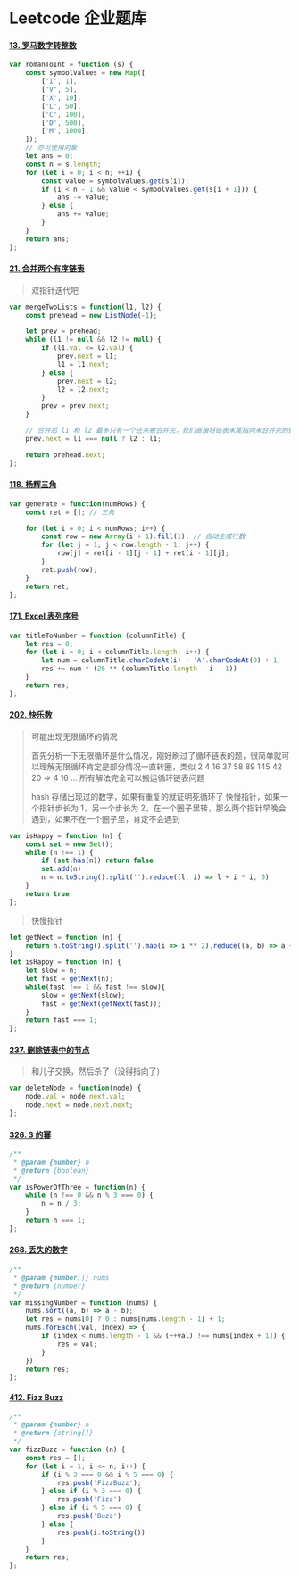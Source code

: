 # Leetcode 企业题库

#### [13. 罗马数字转整数](https://leetcode-cn.com/problems/roman-to-integer/)

```js
var romanToInt = function (s) {
    const symbolValues = new Map([
        ['I', 1],
        ['V', 5],
        ['X', 10],
        ['L', 50],
        ['C', 100],
        ['D', 500],
        ['M', 1000],
    ]);
    // 亦可使用对象
    let ans = 0;
    const n = s.length;
    for (let i = 0; i < n; ++i) {
        const value = symbolValues.get(s[i]);
        if (i < n - 1 && value < symbolValues.get(s[i + 1])) {
            ans -= value;
        } else {
            ans += value;
        }
    }
    return ans;
};
```

#### [21. 合并两个有序链表](https://leetcode-cn.com/problems/merge-two-sorted-lists/)

> 双指针迭代吧

```js
var mergeTwoLists = function(l1, l2) {
    const prehead = new ListNode(-1);

    let prev = prehead;
    while (l1 != null && l2 != null) {
        if (l1.val <= l2.val) {
            prev.next = l1;
            l1 = l1.next;
        } else {
            prev.next = l2;
            l2 = l2.next;
        }
        prev = prev.next;
    }

    // 合并后 l1 和 l2 最多只有一个还未被合并完，我们直接将链表末尾指向未合并完的链表即可
    prev.next = l1 === null ? l2 : l1;

    return prehead.next;
};
```

#### [118. 杨辉三角](https://leetcode-cn.com/problems/pascals-triangle/)

```js
var generate = function(numRows) {
    const ret = []; // 三角

    for (let i = 0; i < numRows; i++) {
        const row = new Array(i + 1).fill(1); // 自动生成行数
        for (let j = 1; j < row.length - 1; j++) {
            row[j] = ret[i - 1][j - 1] + ret[i - 1][j];
        }
        ret.push(row);
    }
    return ret;
};
```

#### [171. Excel 表列序号](https://leetcode-cn.com/problems/excel-sheet-column-number/)

```js
var titleToNumber = function (columnTitle) {
    let res = 0;
    for (let i = 0; i < columnTitle.length; i++) {
        let num = columnTitle.charCodeAt(i) - 'A'.charCodeAt(0) + 1;
        res += num * (26 ** (columnTitle.length - i - 1))
    }
    return res;
};
```

#### [202. 快乐数](https://leetcode-cn.com/problems/happy-number/)

> 可能出现无限循环的情况
>
> 首先分析一下无限循环是什么情况，刚好刷过了循环链表的题，很简单就可以理解无限循环肯定是部分情况一直转圈，类似
> 2 4 16 37 58 89 145 42 20 => 4 16 ...
> 所有解法完全可以搬运循环链表问题
>
> hash 存储出现过的数字，如果有重复的就证明死循环了
> 快慢指针，如果一个指针步长为 1，另一个步长为 2，在一个圈子里转，那么两个指针早晚会遇到，如果不在一个圈子里，肯定不会遇到

```js
var isHappy = function (n) {
    const set = new Set();
    while (n !== 1) {
        if (set.has(n)) return false
        set.add(n)
        n = n.toString().split('').reduce((l, i) => l + i * i, 0)
    }
    return true
};
```

> 快慢指针

```js
let getNext = function (n) {
    return n.toString().split('').map(i => i ** 2).reduce((a, b) => a + b);
}
let isHappy = function (n) {
    let slow = n;
    let fast = getNext(n);
    while(fast !== 1 && fast !== slow){
        slow = getNext(slow);
        fast = getNext(getNext(fast));
    }
    return fast === 1;
};
```

#### [237. 删除链表中的节点](https://leetcode-cn.com/problems/delete-node-in-a-linked-list/)

> 和儿子交换，然后杀了（没得指向了）

```js
var deleteNode = function(node) {
    node.val = node.next.val;
    node.next = node.next.next;
};
```

#### [326. 3 的幂](https://leetcode-cn.com/problems/power-of-three/)

```js
/**
 * @param {number} n
 * @return {boolean}
 */
var isPowerOfThree = function(n) {
    while (n !== 0 && n % 3 === 0) {
        n = n / 3;
    }
    return n === 1;
};
```

#### [268. 丢失的数字](https://leetcode-cn.com/problems/missing-number/)

```js
/**
 * @param {number[]} nums
 * @return {number}
 */
var missingNumber = function (nums) {
    nums.sort((a, b) => a - b);
    let res = nums[0] ? 0 : nums[nums.length - 1] + 1;
    nums.forEach((val, index) => {
        if (index < nums.length - 1 && (++val) !== nums[index + 1]) {
            res = val;
        }
    })
    return res;
};
```

#### [412. Fizz Buzz](https://leetcode-cn.com/problems/fizz-buzz/)

```js
/**
 * @param {number} n
 * @return {string[]}
 */
var fizzBuzz = function (n) {
    const res = [];
    for (let i = 1; i <= n; i++) {
        if (i % 3 === 0 && i % 5 === 0) {
            res.push('FizzBuzz');
        } else if (i % 3 === 0) {
            res.push('Fizz')
        } else if (i % 5 === 0) {
            res.push('Buzz')
        } else {
            res.push(i.toString())
        }
    }
    return res;
};
```
